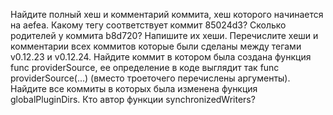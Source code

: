 Найдите полный хеш и комментарий коммита, хеш которого начинается на aefea.
Какому тегу соответствует коммит 85024d3?
Сколько родителей у коммита b8d720? Напишите их хеши.
Перечислите хеши и комментарии всех коммитов которые были сделаны между тегами v0.12.23 и v0.12.24.
Найдите коммит в котором была создана функция func providerSource, ее определение в коде выглядит так func providerSource(...) (вместо троеточего перечислены аргументы).
Найдите все коммиты в которых была изменена функция globalPluginDirs.
Кто автор функции synchronizedWriters?
